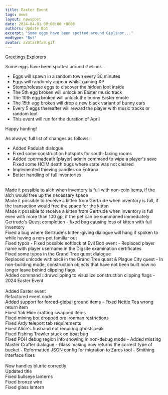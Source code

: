 ```yaml
---
title: Easter Event
tags: news
layout: newspost
date: 2024-04-01 00:00:00 +0000
authors: Update Bot
excerpt: "Some eggs have been spotted around Gielinor..."
modtype: "Bot"
avatar: avatar8fa9.gif
---
```

Greetings Explorers

Some eggs have been spotted around Gielinor...

- Eggs will spawn in a random town every 30 minutes
- Eggs will randomly appear whilst gaining XP
- Stomp/release eggs to discover the hidden loot inside
- The 5th egg broken will unlock an Easter music track
- The 10th egg broken will unlock the bunny Easter emote
- The 15th egg broken will drop a new black variant of bunny ears
- Every 5 eggs thereafter will reward the player with music tracks or random loot
- This event will run for the duration of April

Happy hunting!

As always, full list of changes as follows:

- Added Padulah dialogue
- Fixed some construction hotspots for south-facing rooms
- Added ::permadeath [player] admin command to wipe a player's save<br />
Fixed some HCIM death bugs where state was not cleared
- Implemented thieving candles on Entrana
- Better handling of full inventories<br />
<br />
Made it possible to alch when inventory is full with non-coin items, if the alch would free up the necessary space<br />
Made it possible to receive a kitten from Gertrude when inventory is full,  if the transaction would free the space for the kitten<br />
Made it possible to receive a kitten from Gertrude when inventory is full even with more than 100 gp, if the pet can be summoned immediately<br />
Gertrude's Quest completion - fixed bug causing loss of kitten with full inventory<br />
Fixed a bug where Gertrude's kitten-giving dialogue will hang if spoken to while having a non-pet familiar out<br />
Fixed typos
- Fixed possible softlock at Evil Bob event
- Replaced player name with player username in the Digsite examination certificates<br />
Fixed some typos in the Grand Tree quest dialogue<br />
Replaced unicode with ascii in the Grand Tree quest & Plague City quest
- In non-building mode, construction objects that have not been built now no longer leave behind clipping flags<br />
Added command ::drawclipping to visualize construction clipping flags
- 2024 Easter Event<br />
<br />
Added Easter event<br />
Refactored event code<br />
Added support for forced-global ground items
- Fixed Nettle Tea wrong return item<br />
Fixed Yak Hide crafting swapped items<br />
Fixed mining bot dropped ore ironman restrictions<br />
Fixed Ardy teleport tab requirements<br />
Fixed Alice's husband not requiring ghostspeak<br />
Fixed Fishing Trawler stuck on boat bug<br />
Fixed POH debug region info showing in non-debug mode
- Added missing Master Crafter dialogue
- Glass making now returns the correct type of bucket
- Reformatted JSON config for migration to Zaros tool
- Smithing interface fixes<br />
<br />
Now handles blurite correctly<br />
Updated title<br />
Fixed bullseye lanterns<br />
Fixed bronze wire<br />
Fixed glass lantern
